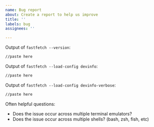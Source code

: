 ```yaml
---
name: Bug report
about: Create a report to help us improve
title: ''
labels: bug
assignees: ''

---
```


Output of `fastfetch --version`:
```bash
//paste here
```

Output of `fastfetch --load-config devinfo`:
```bash
//paste here
```

Output of `fastfetch --load-config devinfo-verbose`:
```bash
//paste here
```

Often helpful questions:
* Does the issue occur across multiple terminal emulators?
* Does the issue occur across multiple shells? (bash, zsh, fish, etc)
